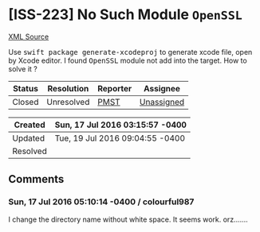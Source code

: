 # [ISS-223] No Such Module `OpenSSL`

[XML Source](../xml/ISS-223.xml)
<p><p>Use <tt>swift package generate-xcodeproj</tt> to generate xcode file, open by Xcode editor. I found <tt>OpenSSL</tt> module not add into the target. How to solve it ?</p></p>





Status|Resolution|Reporter|Assignee
------|----------|--------|--------
Closed|Unresolved|[PMST](colourful987)|[Unassigned]($-1)





Created|Sun, 17 Jul 2016 03:15:57 -0400
-------|--------------
Updated|Tue, 19 Jul 2016 09:04:55 -0400
Resolved|


## Comments




### Sun, 17 Jul 2016 05:10:14 -0400 / colourful987 

<p><p>I change the directory name without white space. It seems work. orz.......</p></p>


